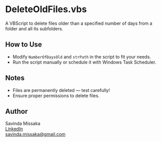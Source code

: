 # DeleteOldFiles.vbs

A VBScript to delete files older than a specified number of days from a folder and all its subfolders.

## How to Use

- Modify `NumberOfDaysOld` and `strPath` in the script to fit your needs.  
- Run the script manually or schedule it with Windows Task Scheduler.

## Notes

- Files are permanently deleted — test carefully!  
- Ensure proper permissions to delete files.

## Author

Savinda Missaka  
[LinkedIn](https://www.linkedin.com/in/savinda-missaka-52b49425a)  
savinda.missaka@gmail.com

